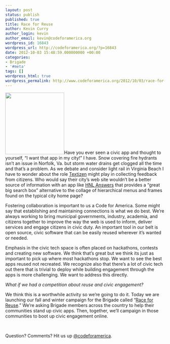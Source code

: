```yaml
---
layout: post
status: publish
published: true
title: Race for Reuse
author: Kevin Curry
author_login: kevin
author_email: kevin@codeforamerica.org
wordpress_id: 16843
wordpress_url: http://codeforamerica.org/?p=16843
date: 2012-10-03 15:48:59.000000000 +00:00
categories:
- Brigade
- '#meta'
tags: []
wordpress_html: true
wordpress_permalink: http://www.codeforamerica.org/2012/10/03/race-for-reuse/
---
```


<p><a href="http://codeforamerica.org/wp-content/uploads/2012/10/race.png"><img alt="" class="alignright size-full wp-image-17265" height="194" src="http://codeforamerica.org/wp-content/uploads/2012/10/race.png" title="race" width="186"/></a>Have you ever seen a civic app and thought to yourself, “I want that app in my city!” I have. Snow covering fire hydrants isn’t an issue in Norfolk, Va. but storm water drains get clogged all the time and that’s a problem. As we debate and consider light rail in Virginia Beach I have to wonder about the role <a href="http://www.textizen.com" title="Textizen home">Textizen</a> might play in collecting feedback from citizens. Who would say their city’s web site wouldn’t be a better source of information with an app like <a href="http://answers.honolulu.gov" title="home page">HNL Answers</a> that provides a “great big search box” alternative to the collage of hierarchical menus and frames found on the typical city home page?</p>
<p>Fostering collaboration is important to us a Code for America. Some might say that establishing and maintaining connections is what we do best. We’re always working to bring municipal governments, industry, academia, and citizens together to improve the way the web is used to inform, deliver services and engage citizens in civic duty. An important tool in our belt is open source, civic software that can be easily reused wherever it’s wanted or needed.</p>
<p>Emphasis in the civic tech space is often placed on hackathons, contests and creating new software. We think that’s great but we think its just as important to pick up where most hackathons stop. We want to see the best apps reused not recreated. We recognize also that there’s a lot of civic tech out there that is trivial to deploy while building engagement through the apps is more challenging. We want to address this directly.</p>
<p><em>What if we had a competition about reuse and civic engagement?</em></p>
<p>We think this is a worthwhile activity so we’re going to do it. Today we are launching our fall and winter campaign for the Brigade called “<a href="http://brigade.codeforamerica.org/pages/race-for-reuse" title="Competition home page">Race for Reuse</a>.” We’re asking Brigade members across the country to help their communities stand up civic apps. Then, together, we’ll campaign in those communities to boot up civic engagement online.</p>
<p> </p>
<p>Question? Comments? Hit us up <a href="http://twitter.com/codeforamerica" target="_blank">@codeforamerica</a>.</p>
